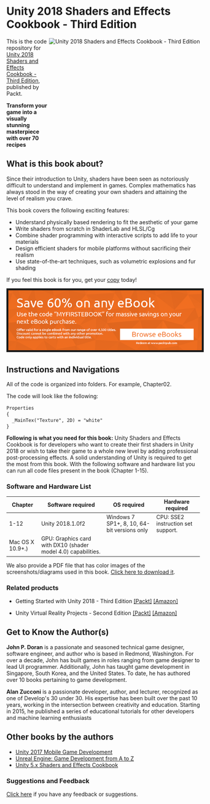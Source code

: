 # Unity 2018 Shaders and Effects Cookbook - Third Edition

<a href="https://www.packtpub.com/game-development/unity-2018-shaders-and-effects-cookbook-second-edition?utm_source=github&utm_medium=repository&utm_campaign=9781788396233"><img src="https://d255esdrn735hr.cloudfront.net/sites/default/files/B08825_MockupCover.png" alt="Unity 2018 Shaders and Effects Cookbook - Third Edition" height="256px" align="right"></a>

This is the code repository for [Unity 2018 Shaders and Effects Cookbook - Third Edition](https://www.packtpub.com/game-development/unity-2018-shaders-and-effects-cookbook-second-edition?utm_source=github&utm_medium=repository&utm_campaign=9781788396233), published by Packt.

**Transform your game into a visually stunning masterpiece with over 70 recipes**

## What is this book about?

Since their introduction to Unity, shaders have been seen as notoriously difficult to understand and implement in games. Complex mathematics has always stood in the way of creating your own shaders and attaining the level of realism you crave.

This book covers the following exciting features:
* Understand physically based rendering to fit the aesthetic of your game
* Write shaders from scratch in ShaderLab and HLSL/Cg
* Combine shader programming with interactive scripts to add life to your materials
* Design efficient shaders for mobile platforms without sacrificing their realism
* Use state-of-the-art techniques, such as volumetric explosions and fur shading

If you feel this book is for you, get your [copy](https://www.amazon.com/dp/1788396235) today!

<a href="https://www.packtpub.com/?utm_source=github&utm_medium=banner&utm_campaign=GitHubBanner"><img src="https://raw.githubusercontent.com/PacktPublishing/GitHub/master/GitHub.png" 
alt="https://www.packtpub.com/" border="5" /></a>


## Instructions and Navigations
All of the code is organized into folders. For example, Chapter02.

The code will look like the following:
```
Properties 
{
  _MainTex("Texture", 2D) = "white" 
}
```

**Following is what you need for this book:**
Unity Shaders and Effects Cookbook is for developers who want to create their first shaders in Unity 2018 or wish to take their game to a whole new level by adding professional post-processing effects. A solid understanding of Unity is required to get the most from this book.
With the following software and hardware list you can run all code files present in the book (Chapter 1-15).

### Software and Hardware List

| Chapter  | Software required                   | OS required                        | Hardware required                 |
| -------- | ------------------------------------| -----------------------------------|-----------------------------------|
| 1-12     | Unity 2018.1.0f2                    | Windows 7 SP1+, 8, 10, 64-bit versions only |  CPU: SSE2 instruction set support.
                                                   Mac OS X 10.9+.) |                             GPU: Graphics card with DX10 (shader                                                                                                     model 4.0) capabilities.



We also provide a PDF file that has color images of the screenshots/diagrams used in this book. [Click here to download it](https://www.packtpub.com/sites/default/files/downloads/Unity2018ShadersandEffectsCookbookThirdEdition_ColorImages.pdf).

### Related products
* Getting Started with Unity 2018 - Third Edition [[Packt]](https://www.packtpub.com/game-development/getting-started-unity-2018-third-edition?utm_source=github&utm_medium=repository&utm_campaign=9781788830102) [[Amazon]](https://www.amazon.com/dp/1788830105)

* Unity Virtual Reality Projects - Second Edition [[Packt]](https://www.packtpub.com/game-development/unity-virtual-reality-projects-second-edition?utm_source=github&utm_medium=repository&utm_campaign=9781788478809) [[Amazon]](https://www.amazon.com/dp/1788478800)

## Get to Know the Author(s)
**John P. Doran** is a passionate and seasoned technical game designer, software engineer, and author who is based in Redmond, Washington.
For over a decade, John has built games in roles ranging from game designer to lead UI programmer. Additionally, John has taught game development in Singapore, South Korea, and the United States. To date, he has authored over 10 books pertaining to game development.

**Alan Zucconi** is a passionate developer, author, and lecturer, recognized as one of Develop's 30 under 30. His expertise has been built over the past 10 years, working in the intersection between creativity and education. Starting in 2015, he published a series of educational tutorials for other developers and machine learning enthusiasts


## Other books by the authors
* [Unity 2017 Mobile Game Development](https://www.packtpub.com/game-development/unity-2017-mobile-game-development?utm_source=github&utm_medium=repository&utm_campaign=9781787288713)
* [Unreal Engine: Game Development from A to Z](https://www.packtpub.com/game-development/unreal-engine-game-development-z?utm_source=github&utm_medium=repository&utm_campaign=9781787123281)
* [Unity 5.x Shaders and Effects Cookbook](https://www.packtpub.com/game-development/unity-5x-shaders-and-effects-cookbook?utm_source=github&utm_medium=repository&utm_campaign=9781785285240)

### Suggestions and Feedback
[Click here](https://docs.google.com/forms/d/e/1FAIpQLSdy7dATC6QmEL81FIUuymZ0Wy9vH1jHkvpY57OiMeKGqib_Ow/viewform) if you have any feedback or suggestions.
